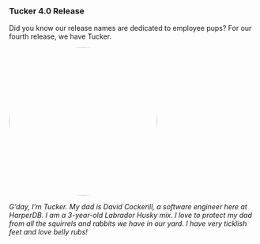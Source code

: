 ### Tucker 4.0 Release

Did you know our release names are dedicated to employee pups? For our fourth release, we have Tucker.


<a href="url"><img src="/Users/terraroush/documentation/images/tucker.jpeg" height="auto" width="300" style="border-radius:50%"></a>


_G’day, I’m Tucker. My dad is David Cockerill, a software engineer here at HarperDB. I am a 3-year-old Labrador Husky mix. I love to protect my dad from all the squirrels and rabbits we have in our yard. I have very ticklish feet and love belly rubs!_
